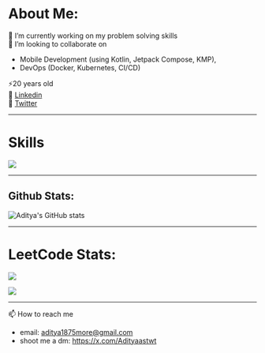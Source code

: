 # About Me:

🧩 I’m currently working on my problem solving skills <br>
🤝 I’m looking to collaborate on
  * Mobile Development (using Kotlin, Jetpack Compose, KMP), <br>
  * DevOps (Docker, Kubernetes, CI/CD)<br>
  
⚡20 years old   
🚀 [Linkedin](https://linkedin.com/in/adityamore2005)   
💫 [Twitter](https://x.com/Adityaastwt)

---

# Skills

<p align="start">
  <a href="https://skillicons.dev">
    <img src="https://skillicons.dev/icons?i=git,firebase,kotlin,java,python,androidstudio,linux,github,kubernetes,docker" />
  </a>
</p>

---

## Github Stats:

![Aditya's GitHub stats](https://github-readme-stats.vercel.app/api?username=dev-aditya-more&show_icons=true&theme=transparent)

---

# LeetCode Stats:

![](https://leetcard.jacoblin.cool/aditya1875more?ext=heatmap)


![](https://komarev.com/ghpvc/?username=Dev-Aditya-More)

---
📫 How to reach me

- email: aditya1875more@gmail.com
- shoot me a dm: https://x.com/Adityaastwt

